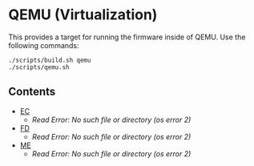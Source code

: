 # QEMU (Virtualization)

This provides a target for running the firmware inside of QEMU. Use the following commands:

```
./scripts/build.sh qemu 
./scripts/qemu.sh
```

## Contents

- [EC](./ec.rom)
  - *Read Error: No such file or directory (os error 2)*
- [FD](./fd.rom)
  - *Read Error: No such file or directory (os error 2)*
- [ME](./me.rom)
  - *Read Error: No such file or directory (os error 2)*
